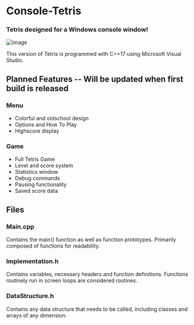 # Console-Tetris
### Tetris designed for a Windows console window!

![image](https://user-images.githubusercontent.com/44079959/59775479-4ce3a500-927f-11e9-8871-479e8500e695.png)

This version of Tetris is programmed with C++17 using Microsoft Visual Studio. 

## Planned Features -- Will be updated when first build is released

### Menu

* Colorful and oldschool design
* Options and How To Play
* Highscore display

### Game

* Full Tetris Game
* Level and score system
* Statistics window
* Debug commands
* Pausing functionality
* Saved score data

## Files

### Main.cpp

Contains the main() function as well as function prototypes. Primarily composed of functions for readability.

### Implementation.h

Contains variables, necessary headers and function definitions. Functions routinely run in screen loops are considered routines.

### DataStructure.h

Contains any data structure that needs to be called, including classes and arrays of any dimension.
